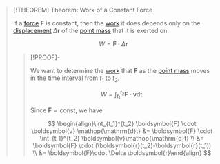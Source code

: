 >[!THEOREM] Theorem: Work of a Constant Force
>
>If a [force](../../../Force.md) $\boldsymbol{F}$ is constant, then the [work](Work.md) it does depends only on the [displacement](../../../../Kinematics/Translation/Displacement.md) $\Delta \boldsymbol{r}$ of the [point mass](../../../../Physical%20Systems/Point%20Masses/Point%20Mass.md) that it is exerted on:
>
>$$
>W = \boldsymbol{F} \cdot \Delta \boldsymbol{r}
>$$
>
>>[!PROOF]-
>>
>>We want to determine the [work](Work.md) that $\boldsymbol{F}$ as the [point mass](../../../../Physical%20Systems/Point%20Masses/Point%20Mass.md) moves in the time interval from $t_1$ to $t_2$.
>>
>>$$
>>W = \int_{t_1}^{t_2} \boldsymbol{F}\cdot \boldsymbol{v}\mathop{\mathrm{d}t}
>>$$
>>
>>Since $\boldsymbol{F}=\text{const}$, we have
>>
>>$$
>>\begin{align}\int_{t_1}^{t_2} \boldsymbol{F} \cdot \boldsymbol{v} \mathop{\mathrm{d}t} &= \boldsymbol{F} \cdot \int_{t_1}^{t_2} \boldsymbol{v}\mathop{\mathrm{d}t} \\ &= \boldsymbol{F} \cdot (\boldsymbol{r}(t_2)-\boldsymbol{r}(t_1)) \\ &= \boldsymbol{F}\cdot \Delta \boldsymbol{r}\end{align}
>>$$
>>
>